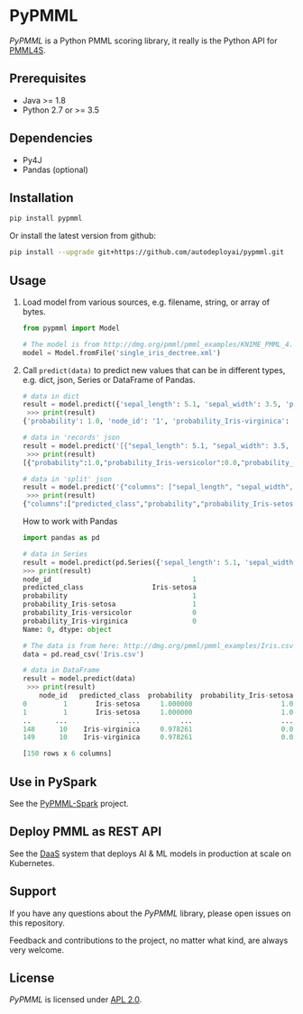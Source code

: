 # PyPMML

_PyPMML_ is a Python PMML scoring library, it really is the Python API for [PMML4S](https://github.com/autodeployai/pmml4s).

## Prerequisites
 - Java >= 1.8
 - Python 2.7 or >= 3.5

## Dependencies
  - Py4J
  - Pandas (optional)
  
## Installation

```bash
pip install pypmml
```

Or install the latest version from github:

```bash
pip install --upgrade git+https://github.com/autodeployai/pypmml.git
```

## Usage
1. Load model from various sources, e.g. filename, string, or array of bytes.

    ```python
    from pypmml import Model
    
    # The model is from http://dmg.org/pmml/pmml_examples/KNIME_PMML_4.1_Examples/single_iris_dectree.xml
    model = Model.fromFile('single_iris_dectree.xml')
    ```

2. Call `predict(data)` to predict new values that can be in different types, e.g. dict, json, Series or DataFrame of Pandas.

    ```python
    # data in dict
    result = model.predict({'sepal_length': 5.1, 'sepal_width': 3.5, 'petal_length': 1.4, 'petal_width': 0.2})
     >>> print(result)
    {'probability': 1.0, 'node_id': '1', 'probability_Iris-virginica': 0.0, 'probability_Iris-setosa': 1.0, 'probability_Iris-versicolor': 0.0, 'predicted_class': 'Iris-setosa'}
    
    # data in 'records' json
    result = model.predict('[{"sepal_length": 5.1, "sepal_width": 3.5, "petal_length": 1.4, "petal_width": 0.2}]')
     >>> print(result)
    [{"probability":1.0,"probability_Iris-versicolor":0.0,"probability_Iris-setosa":1.0,"probability_Iris-virginica":0.0,"predicted_class":"Iris-setosa","node_id":"1"}]
 
    # data in 'split' json
    result = model.predict('{"columns": ["sepal_length", "sepal_width", "petal_length", "petal_width"], "data": [[5.1, 3.5, 1.4, 0.2]]}')
     >>> print(result)
    {"columns":["predicted_class","probability","probability_Iris-setosa","probability_Iris-versicolor","probability_Iris-virginica","node_id"],"data":[["Iris-setosa",1.0,1.0,0.0,0.0,"1"]]}
    ```

    How to work with Pandas
    
    ```python
    import pandas as pd
    
    # data in Series
    result = model.predict(pd.Series({'sepal_length': 5.1, 'sepal_width': 3.5, 'petal_length': 1.4, 'petal_width': 0.2}))
    >>> print(result)
    node_id                                   1
    predicted_class                 Iris-setosa
    probability                               1
    probability_Iris-setosa                   1
    probability_Iris-versicolor               0
    probability_Iris-virginica                0
    Name: 0, dtype: object
    
    # The data is from here: http://dmg.org/pmml/pmml_examples/Iris.csv
    data = pd.read_csv('Iris.csv')
    
    # data in DataFrame
    result = model.predict(data)
     >>> print(result)
        node_id   predicted_class  probability  probability_Iris-setosa  probability_Iris-versicolor  probability_Iris-virginica
    0         1       Iris-setosa     1.000000                      1.0                     0.000000                    0.000000
    1         1       Iris-setosa     1.000000                      1.0                     0.000000                    0.000000
    ..      ...               ...          ...                      ...                          ...                         ...
    148      10    Iris-virginica     0.978261                      0.0                     0.021739                    0.978261
    149      10    Iris-virginica     0.978261                      0.0                     0.021739                    0.978261
    
    [150 rows x 6 columns]
    ```

## Use in PySpark
See the [PyPMML-Spark](https://github.com/autodeployai/pypmml-spark) project.

## Deploy PMML as REST API
See the [DaaS](https://www.autodeploy.ai/) system that deploys AI & ML models in production at scale on Kubernetes.

## Support
If you have any questions about the _PyPMML_ library, please open issues on this repository.

Feedback and contributions to the project, no matter what kind, are always very welcome. 

## License
_PyPMML_ is licensed under [APL 2.0](http://www.apache.org/licenses/LICENSE-2.0).
